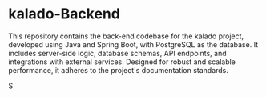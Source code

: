 # kalado-Backend

This repository contains the back-end codebase for the kalado project, developed using Java and Spring Boot, with
PostgreSQL as the database. It includes server-side logic, database schemas, API endpoints, and integrations with
external services. Designed for robust and scalable performance, it adheres to the project's documentation standards.

S
